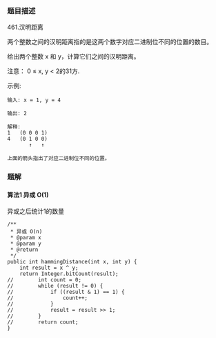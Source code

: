 ### 题目描述
461.汉明距离

两个整数之间的汉明距离指的是这两个数字对应二进制位不同的位置的数目。

给出两个整数 x 和 y，计算它们之间的汉明距离。

注意：
0 ≤ x, y < 2的31方.

示例:
```
输入: x = 1, y = 4

输出: 2

解释:
1   (0 0 0 1)
4   (0 1 0 0)
       ↑   ↑

上面的箭头指出了对应二进制位不同的位置。
```


### 题解

#### 算法1 异或 O(1)

异或之后统计1的数量

```$java
/**
 * 异或 O(n)
 * @param x
 * @param y
 * @return
 */
public int hammingDistance(int x, int y) {
    int result = x ^ y;
    return Integer.bitCount(result);
//        int count = 0;
//        while (result != 0) {
//            if ((result & 1) == 1) {
//                count++;
//            }
//            result = result >> 1;
//        }
//        return count;
}
```